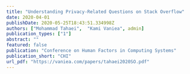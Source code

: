 ```yaml
---
title: "Understanding Privacy-Related Questions on Stack Overflow"
date: 2020-04-01
publishDate: 2020-05-25T18:43:51.334998Z
authors: ["Mohammad Tahaei",  "Kami Vaniea", admin]
publication_types: ["1"]
abstract: ""
featured: false
publication: "Conference on Human Factors in Computing Systems"
publication_short: "CHI"
url_pdf: "https://vaniea.com/papers/tahaei2020SO.pdf"
---
```

